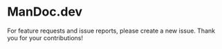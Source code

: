 # ManDoc.dev
For feature requests and issue reports, please create a new issue. Thank you for your contributions!
